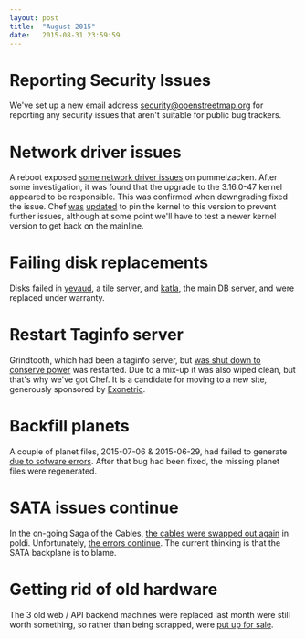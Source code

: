 ```yaml
---
layout: post
title:  "August 2015"
date:   2015-08-31 23:59:59
---
```


# Reporting Security Issues

We've set up a new email address security@openstreetmap.org for reporting any security issues that aren't suitable for public bug trackers.

# Network driver issues

A reboot exposed [some network driver issues](https://github.com/openstreetmap/operations/issues/45) on pummelzacken. After some investigation, it was found that the upgrade to the 3.16.0-47 kernel appeared to be responsible. This was confirmed when downgrading fixed the issue. Chef [was](https://github.com/openstreetmap/chef/commit/d1be18e9426db54d3cf367855ee95fd8ed117e3b) [updated](https://github.com/openstreetmap/chef/commit/1df3edbee59a60ca0bd7005124c12e99205fd2d1) to pin the kernel to this version to prevent further issues, although at some point we'll have to test a newer kernel version to get back on the mainline.

# Failing disk replacements

Disks failed in [yevaud](https://github.com/openstreetmap/operations/issues/44), a tile server, and [katla](https://github.com/openstreetmap/operations/issues/43), the main DB server, and were replaced under warranty.

# Restart Taginfo server

Grindtooth, which had been a taginfo server, but [was shut down to conserve power](https://github.com/openstreetmap/operations/issues/22) was restarted. Due to a mix-up it was also wiped clean, but that's why we've got Chef. It is a candidate for moving to a new site, generously sponsored by [Exonetric](http://www.exonetric.com/).

# Backfill planets

A couple of planet files, 2015-07-06 & 2015-06-29, had failed to generate [due to sofware errors](https://github.com/zerebubuth/planet-dump-ng/commit/7b6abce122fe7839532ab9a8d71282201d21efef). After that bug had been fixed, the missing planet files were regenerated.

# SATA issues continue

In the on-going Saga of the Cables, [the cables were swapped out again](https://github.com/openstreetmap/operations/issues/42#issuecomment-135032689) in poldi. Unfortunately, [the errors continue](https://github.com/openstreetmap/operations/issues/42#issuecomment-135182040). The current thinking is that the SATA backplane is to blame.

# Getting rid of old hardware

The 3 old web / API backend machines were replaced last month were still worth something, so rather than being scrapped, were [put up for sale](https://lists.openstreetmap.org/pipermail/osmf-talk/2015-August/003367.html).
